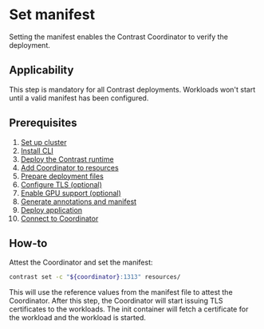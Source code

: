 # Set manifest

Setting the manifest enables the Contrast Coordinator to verify the deployment.

## Applicability

This step is mandatory for all Contrast deployments. Workloads won't start until a valid manifest has been configured.

## Prerequisites

1. [Set up cluster](../cluster-setup/bare-metal.md)
2. [Install CLI](../install-cli.md)
3. [Deploy the Contrast runtime](./runtime-deployment.md)
4. [Add Coordinator to resources](./add-coordinator.md)
5. [Prepare deployment files](./deployment-file-preparation.md)
6. [Configure TLS (optional)](./TLS-configuration.md)
7. [Enable GPU support (optional)](./GPU-configuration.md)
8. [Generate annotations and manifest](./generate-annotations.md)
9. [Deploy application](./deploy-application.md)
10. [Connect to Coordinator](./connect-to-coordinator.md)

## How-to

Attest the Coordinator and set the manifest:

```sh
contrast set -c "${coordinator}:1313" resources/
```

This will use the reference values from the manifest file to attest the Coordinator. After this step, the Coordinator will start issuing TLS certificates to the workloads. The init container will fetch a certificate for the workload and the workload is started.
